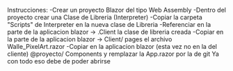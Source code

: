 Instrucciones:
-Crear un proyecto Blazor del tipo Web Assembly
-Dentro del proyecto crear una Clase de Libreria (Interpreter)
-Copiar la carpeta "Scripts" de Interpreter en la nueva clase de Libreria
-Referenciar en la parte de la aplicacion blazor -> .Client la clase de libreria creada
-Copiar en la parte de la aplicacion blazor -> Client/ pages el archivo Walle_PixelArt.razor
-Copiar en la aplicacion blazor (esta vez no en la del cliente) @proyecto/ Components y remplazar la App.razor por la de git
Ya con todo eso debe de poder abrirse
